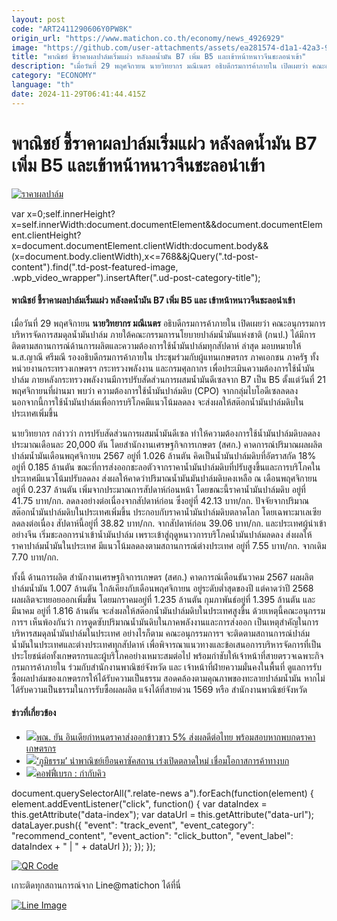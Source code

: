 ```yaml
---
layout: post
code: "ART2411290606Y0PW8K"
origin_url: "https://www.matichon.co.th/economy/news_4926929"
image: "https://github.com/user-attachments/assets/ea281574-d1a1-42a3-9bf6-abe6d22a6801"
title: "พาณิชย์ ชี้ราคาผลปาล์มเริ่มแผ่ว หลังลดน้ำมัน B7 เพิ่ม B5 และเข้าหน้าหนาวจีนชะลอนำเข้า"
description: "เมื่อวันที่ 29 พฤศจิกายน นายวิทยากร มณีเนตร อธิบดีกรมการค้าภายใน เปิดเผยว่า คณะอนุกรรมการบริหารจัดการสมดุลน้ำมันปาล์ม"
category: "ECONOMY"
language: "th"
date: 2024-11-29T06:41:44.415Z
---
```


# พาณิชย์ ชี้ราคาผลปาล์มเริ่มแผ่ว หลังลดน้ำมัน B7 เพิ่ม B5 และเข้าหน้าหนาวจีนชะลอนำเข้า

[![ราคาผลปาล์ม](https://www.matichon.co.th/wp-content/uploads/2024/11/palm1.jpg "palm1")](https://www.matichon.co.th/wp-content/uploads/2024/11/palm1.jpg)

var x=0;self.innerHeight?x=self.innerWidth:document.documentElement&&document.documentElement.clientHeight?x=document.documentElement.clientWidth:document.body&&(x=document.body.clientWidth),x<=768&&jQuery(".td-post-content").find(".td-post-featured-image, .wpb\_video\_wrapper").insertAfter(".ud-post-category-title");

#### **พาณิชย์ ชี้ราคาผลปาล์มเริ่มแผ่ว หลังลดน้ำมัน B7 เพิ่ม B5 และ เข้าหน้าหนาวจีนชะลอนำเข้า**

เมื่อวันที่ 29 พฤศจิกายน **นายวิทยากร มณีเนตร** อธิบดีกรมการค้าภายใน เปิดเผยว่า คณะอนุกรรมการบริหารจัดการสมดุลน้ำมันปาล์ม ภายใต้คณะกรรมการนโยบายปาล์มน้ำมันแห่งชาติ (กนป.) ได้มีการติดตามสถานการณ์ด้านการผลิตและความต้องการใช้น้ำมันปาล์มทุกสัปดาห์ ล่าสุด มอบหมายให้น.ส.ญาณี ศรีมณี รองอธิบดีกรมการค้าภายใน ประชุมร่วมกับผู้แทนเกษตรกร ภาคเอกชน ภาครัฐ ทั้งหน่วยงานกระทรวงเกษตรฯ กระทรวงพลังงาน และกรมศุลกากร เพื่อประเมินความต้องการใช้น้ำมันปาล์ม ภายหลังกระทรวงพลังงานมีการปรับสัดส่วนการผสมน้ำมันดีเซลจาก B7 เป็น B5 ตั้งแต่วันที่ 21 พฤศจิกายนที่ผ่านมา พบว่า ความต้องการใช้น้ำมันปาล์มดิบ (CPO) จากกลุ่มไบโอดีเซลลดลง นอกจากนี้การใช้น้ำมันปาล์มเพื่อการบริโภคมีแนวโน้มลดลง จะส่งผลให้สต๊อกน้ำมันปาล์มดิบในประเทศเพิ่มขึ้น

นายวิทยากร กล่าวว่า การปรับสัดส่วนการผสมน้ำมันดีเซล ทำให้ความต้องการใช้น้ำมันปาล์มดิบลดลงประมาณเดือนละ 20,000 ตัน โดยสำนักงานเศรษฐกิจการเกษตร (สศก.) คาดการณ์ปริมาณผลผลิตปาล์มน้ำมันเดือนพฤศจิกายน 2567 อยู่ที่ 1.026 ล้านตัน คิดเป็นน้ำมันปาล์มดิบที่อัตราสกัด 18% อยู่ที่ 0.185 ล้านตัน ขณะที่การส่งออกชะลอตัวจากราคาน้ำมันปาล์มดิบที่ปรับสูงขึ้นและการบริโภคในประเทศมีแนวโน้มปรับลดลง ส่งผลให้คาดว่าปริมาณน้ำมันมันปาล์มดิบคงเหลือ ณ เดือนพฤศจิกายน อยู่ที่ 0.237 ล้านตัน เพิ่มจากประมาณการสัปดาห์ก่อนหน้า โดยขณะนี้ราคาน้ำมันปาล์มดิบ อยู่ที่ 41.75 บาท/กก. ลดลงอย่างต่อเนื่องจากสัปดาห์ก่อน ซึ่งอยู่ที่ 42.13 บาท/กก. ปัจจัยจากปริมาณสต๊อกน้ำมันปาล์มดิบในประเทศเพิ่มขึ้น ประกอบกับราคาน้ำมันปาล์มดิบตลาดโลก โดยเฉพาะมาเลเซียลดลงต่อเนื่อง สัปดาห์นี้อยู่ที่ 38.82 บาท/กก. จากสัปดาห์ก่อน 39.06 บาท/กก. และประเทศผู้นำเข้าอย่างจีน เริ่มชะลอการนำเข้าน้ำมันปาล์ม เพราะเข้าสู่ฤดูหนาวการบริโภคน้ำมันปาล์มลดลง ส่งผลให้ราคาปาล์มน้ำมันในประเทศ มีแนวโน้มลดลงตามสถานการณ์ต่างประเทศ อยู่ที่ 7.55 บาท/กก. จากเดิม 7.70 บาท/กก.

ทั้งนี้ ด้านการผลิต สำนักงานเศรษฐกิจการเกษตร (สศก.) คาดการณ์เดือนธันวาคม 2567 ผลผลิตปาล์มน้ำมัน 1.007 ล้านตัน ใกล้เคียงกับเดือนพฤศจิกายน อยู่ระดับต่ำสุดของปี แต่คาดว่าปี 2568 ผลผลิตจะทยอยออกเพิ่มขึ้น โดยมกราคมอยู่ที่ 1.235 ล้านตัน กุมภาพันธ์อยู่ที่ 1.395 ล้านตัน และมีนาคม อยู่ที่ 1.816 ล้านตัน จะส่งผลให้สต๊อกน้ำมันปาล์มดิบในประเทศสูงขึ้น ด้วยเหตุนี้คณะอนุกรรมการฯ เห็นพ้องกันว่า การดูดซับปริมาณน้ำมันดิบในภาคพลังงานและการส่งออก เป็นเหตุสำคัญในการบริหารสมดุลน้ำมันปาล์มในประเทศ อย่างไรก็ตาม คณะอนุกรรมการฯ จะติดตามสถานการณ์ปาล์มน้ำมันในประเทศและต่างประเทศทุกสัปดาห์ เพื่อพิจารณาแนวทางและข้อเสนอการบริหารจัดการที่เป็นประโยชน์ต่อทั้งเกษตรกรและผู้บริโภคอย่างเหมาะสมต่อไป พร้อมกำชับให้เจ้าหน้าที่สายตรวจเฉพาะกิจ กรมการค้าภายใน ร่วมกับสำนักงานพาณิชย์จังหวัด และ เจ้าหน้าที่ฝ่ายความมั่นคงในพื้นที่ ดูแลการรับซื้อผลปาล์มของเกษตรกรให้ได้รับความเป็นธรรม สอดคล้องตามคุณภาพของทะลายปาล์มน้ำมัน หากไม่ได้รับความเป็นธรรมในการรับซื้อผลผลิต แจ้งได้ที่สายด่วน 1569 หรือ สำนักงานพาณิชย์จังหวัด

#### ข่าวที่เกี่ยวข้อง

*   [![](https://www.matichon.co.th/wp-content/uploads/2024/10/songpondee1.jpg)พณ. ยัน อินเดียกำหนดราคาส่งออกข้าวขาว 5% ส่งผลดีต่อไทย พร้อมสอบหากพบกดราคาเกษตรกร](https://www.matichon.co.th/economy/news_4827121)
*   [![](https://www.matichon.co.th/wp-content/uploads/2024/08/poomtam1.jpg)‘ภูมิธรรม’ นำพาณิชย์เยือนคาซัคสถาน เร่งเปิดตลาดใหม่ เชื่อมโอกาสการค้าทางบก](https://www.matichon.co.th/economy/news_4733204)
*   [![](https://www.matichon.co.th/wp-content/uploads/2020/09/รูปเบรก26กย-1.jpg)คอฟฟี่เบรก : กำกับคิว](https://www.matichon.co.th/economy/news_2366293)

document.querySelectorAll(".relate-news a").forEach(function(element) { element.addEventListener("click", function() { var dataIndex = this.getAttribute("data-index"); var dataUrl = this.getAttribute("data-url"); dataLayer.push({ "event": "track\_event", "event\_category": "recommend\_content", "event\_action": "click\_button", "event\_label": dataIndex + " | " + dataUrl }); }); });

[![QR Code](https://www.matichon.co.th/wp-content/uploads/2023/07/wob1371z.jpg)](https://lin.ee/ht0nDxX)

เกาะติดทุกสถานการณ์จาก Line@matichon ได้ที่นี่

[![Line Image](https://www.matichon.co.th/wp-content/uploads/2023/07/th.png)](https://lin.ee/ht0nDxX)